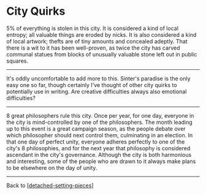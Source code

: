 # City Quirks

5% of everything is stolen in this city.  It is considered a kind of local entropy; all valuable things are eroded by nicks.  It is also considered a kind of local artwork; thefts are of tiny amounts and concealed adeptly.  That there is a wit to it has been well-proven, as twice the city has carved communal statues from blocks of unusually valuable stone left out in public squares.

---
It's oddly uncomfortable to add more to this.  Sinter's paradise is the only easy one so far, though certainly I've thought of other city quirks to potentially use in writing.  Are creative difficulties always also emotional difficulties?

---
8 great philosophers rule this city.  Once per year, for one day, everyone in the city is mind-controlled by one of the philosophers.  The month leading up to this event is a great campaign season, as the people debate over which philosopher should next control them, culminating in an election.  In that one day of perfect unity, everyone adheres perfectly to one of the city's 8 philosophies, and for the next year that philosophy is considered ascendant in the city's governance.  Although the city is both harmonious and interesting, some of the people who are drawn to it always make plans to be elsewhere on the day of unity.

---
Back to [[detached-setting-pieces]]

[//begin]: # "Autogenerated link references for markdown compatibility"
[detached-setting-pieces]: detached-setting-pieces "Detached Setting Pieces"
[//end]: # "Autogenerated link references"